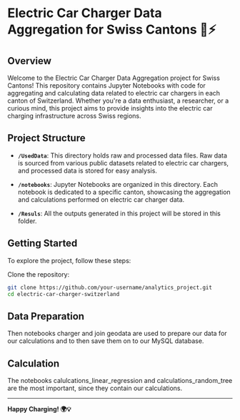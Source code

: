 # Electric Car Charger Data Aggregation for Swiss Cantons 🚗⚡

## Overview

Welcome to the Electric Car Charger Data Aggregation project for Swiss Cantons! This repository contains Jupyter Notebooks with code for aggregating and calculating data related to electric car chargers in each canton of Switzerland. Whether you're a data enthusiast, a researcher, or a curious mind, this project aims to provide insights into the electric car charging infrastructure across Swiss regions.

## Project Structure

- **`/UsedData`**: This directory holds raw and processed data files. Raw data is sourced from various public datasets related to electric car chargers, and processed data is stored for easy analysis.

- **`/notebooks`**: Jupyter Notebooks are organized in this directory. Each notebook is dedicated to a specific canton, showcasing the aggregation and calculations performed on electric car charger data.

- **`/Resuls`**: All the outputs generated in this project will be stored in this folder.

## Getting Started

To explore the project, follow these steps:

Clone the repository:
   ```bash
   git clone https://github.com/your-username/analytics_project.git
   cd electric-car-charger-switzerland
   ```

## Data Preparation
Then notebooks charger and join geodata are used to prepare our data for our calculations and to then save them on to our MySQL database.

## Calculation
The notebooks calulcations_linear_regression and calculations_random_tree are the most important, since they contain our calculations.

---

**Happy Charging! 🌍💡**
